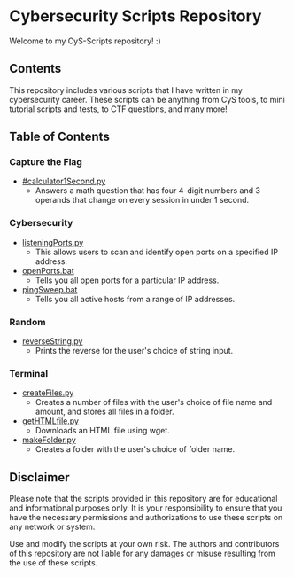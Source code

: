 # Cybersecurity Scripts Repository

Welcome to my CyS-Scripts repository! :)

## Contents

This repository includes various scripts that I have written in my cybersecurity career. These scripts can be anything from CyS tools, to mini tutorial scripts and tests, to CTF questions, and many more!

## Table of Contents

### Capture the Flag
- [#calculator1Second.py](https://github.com/EzraRC/CyS-Scripts/blob/main/capture-the-flag/calculator1Second.py)
  - Answers a math question that has four 4-digit numbers and 3 operands that change on every session in under 1 second.

### Cybersecurity
- [listeningPorts.py](https://github.com/EzraRC/CyS-Scripts/blob/main/cybersecurity/listeningPorts.py)
    - This allows users to scan and identify open ports on a specified IP address.
- [openPorts.bat](https://github.com/EzraRC/CyS-Scripts/blob/main/cybersecurity/openPorts.bat)
    - Tells you all open ports for a particular IP address.
- [pingSweep.bat](https://github.com/EzraRC/CyS-Scripts/blob/main/cybersecurity/pingSweep.bat)
    - Tells you all active hosts from a range of IP addresses.

### Random
- [reverseString.py](https://github.com/EzraRC/CyS-Scripts/blob/main/random/reverseString.py)
    - Prints the reverse for the user's choice of string input.

### Terminal
- [createFiles.py](https://github.com/EzraRC/CyS-Scripts/blob/main/terminal/createFiles.py)
    - Creates a number of files with the user's choice of file name and amount, and stores all files in a folder.
- [getHTMLfile.py](https://github.com/EzraRC/CyS-Scripts/blob/main/terminal/getHTMLfile.py)
    - Downloads an HTML file using wget.
- [makeFolder.py](https://github.com/EzraRC/CyS-Scripts/blob/main/terminal/makeFolder.py)
    - Creates a folder with the user's choice of folder name.

## Disclaimer

Please note that the scripts provided in this repository are for educational and informational purposes only. 
It is your responsibility to ensure that you have the necessary permissions and authorizations to use these scripts on any network or system.

Use and modify the scripts at your own risk. The authors and contributors of this repository are not liable for any damages or misuse resulting from the use of these scripts.

